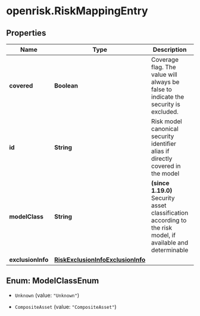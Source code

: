 # openrisk.RiskMappingEntry

## Properties

Name | Type | Description | Notes
------------ | ------------- | ------------- | -------------
**covered** | **Boolean** | Coverage flag. The value will always be false to indicate the security is excluded. | 
**id** | **String** | Risk model canonical security identifier alias if directly covered in the model | 
**modelClass** | **String** | **(since 1.19.0)** Security asset classification according to the risk model, if available and determinable | 
**exclusionInfo** | [**RiskExclusionInfoExclusionInfo**](RiskExclusionInfoExclusionInfo.md) |  | 



## Enum: ModelClassEnum


* `Unknown` (value: `"Unknown"`)

* `CompositeAsset` (value: `"CompositeAsset"`)




